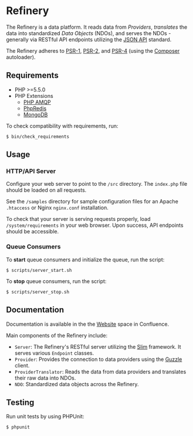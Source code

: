 # Refinery

The Refinery is a data platform. It reads data from *Providers*, *translates* the data into standardized *Data Objects* (NDOs), and serves the NDOs - generally via RESTful API endpoints utilizing the [JSON API](http://jsonapi.org/) standard.

The Refinery adheres to [PSR-1](http://www.php-fig.org/psr/psr-1/), [PSR-2](http://www.php-fig.org/psr/psr-2/), and [PSR-4](http://www.php-fig.org/psr/psr-4/) (using the [Composer](https://getcomposer.org/) autoloader).

## Requirements

* PHP >=5.5.0
* PHP Extensions
    + [PHP AMQP](https://github.com/pdezwart/php-amqp)
    + [PhpRedis](https://github.com/phpredis/phpredis)
    + [MongoDB](https://pecl.php.net/package/mongo)

To check compatibility with requirements, run:
~~~~
$ bin/check_requirements
~~~~

## Usage

### HTTP/API Server

Configure your web server to point to the `/src` directory. The `index.php` file should be loaded on all requests.

See the `/samples` directory for sample configuration files for an Apache `.htaccess` or Nginx `nginx.conf` installation.

To check that your server is serving requests properly, load ``/system/requirements`` in your web browser. Upon success, API endpoints should be accessible.

### Queue Consumers

To **start** queue consumers and initialize the queue, run the script: 
~~~~
$ scripts/server_start.sh
~~~~

To **stop** queue consumers, run the script: 
~~~~
$ scripts/server_stop.sh
~~~~

## Documentation

Documentation is available in the the [Website](https://nypltech.atlassian.net/wiki/display/WEB/Refinery) space in Confluence.

Main components of the Refinery include:

* ``Server``: The Refinery's RESTful server utilizing the [Slim](http://www.slimframework.com/) framework. It serves various ``Endpoint`` classes.
* ``Provider``: Provides the connection to data providers using the [Guzzle](https://github.com/guzzle/guzzle) client.
* ``ProviderTranslator``: Reads the data from data providers and translates their raw data into NDOs.
* ``NDO``: Standardized data objects across the Refinery.

## Testing

Run unit tests by using PHPUnit:
~~~~
$ phpunit
~~~~
